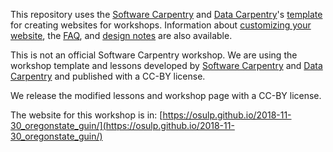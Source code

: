 This repository uses the [Software Carpentry][swc-site] and [Data Carpentry][dc-site]'s
[template](https://github.com/carpentries/workshop-template) for creating websites for workshops. Information about [customizing your website][customization], the [FAQ][faq], and [design notes][design] are also available.

This is not an official Software Carpentry workshop. We are using the workshop template and lessons developed by [Software Carpentry][swc-site] and [Data Carpentry][dc-site] and published with a CC-BY license. 

We release the modified lessons and workshop page with a CC-BY license. 

The website for this workshop is in: [https://osulp.github.io/2018-11-30_oregonstate_guin/](https://osulp.github.io/2018-11-30_oregonstate_guin/) 


[customization]: https://carpentries.github.io/workshop-template/customization/
[dc-site]: http://datacarpentry.org
[design]: https://carpentries.github.io/workshop-template/design/
[faq]: https://carpentries.github.io/workshop-template/faq/
[swc-site]: http://software-carpentry.org

